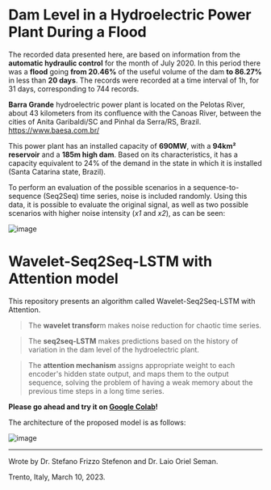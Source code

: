 # Dam Level in a Hydroelectric Power Plant During a Flood

The recorded data presented here, are based on information from the **automatic hydraulic control** for the month of July 2020. 
In this period there was a **flood** going **from 20.46%** of the useful volume of the dam **to 86.27%** in less than **20 days**. 
The records were recorded at a time interval of 1h, for 31 days, corresponding to 744 records.

**Barra Grande** hydroelectric power plant is located on the Pelotas River, about 43 kilometers from its confluence with the Canoas River, between the cities of Anita Garibaldi/SC and Pinhal da Serra/RS, Brazil.
https://www.baesa.com.br/

This power plant has an installed capacity of **690MW**, with a **94km² reservoir** and a **185m high dam**. Based on its characteristics, it has a capacity equivalent to 24% of the demand in the state in which it is installed (Santa Catarina state, Brazil).

To perform an evaluation of the possible scenarios in a sequence-to-sequence (Seq2Seq) time series, noise is included randomly. Using this data, it is possible to evaluate the original signal, as well as two possible scenarios with higher noise intensity (_x1_ and _x2_), as can be seen:

![image](https://user-images.githubusercontent.com/88292916/223682353-37184d39-a204-498d-8153-c7dcba5305c6.png)

# Wavelet-Seq2Seq-LSTM with Attention model

This repository presents an algorithm called Wavelet-Seq2Seq-LSTM with Attention.

> The **wavelet transfor**m makes noise reduction for chaotic time series.

> The **seq2seq-LSTM** makes predictions based on the history of variation in the dam level of the hydroelectric plant.

> The **attention mechanism** assigns appropriate weight to each encoder's hidden state output, and maps them to the output sequence, solving the problem of having a weak memory about the previous time steps in a long time series.

**Please go ahead and try it on [Google Colab](https://colab.research.google.com/github/SFStefenon/DamLevelHydroelectric/blob/main/Wavelet-Seq2Seq-LSTM-Attention.ipynb)!**

The architecture of the proposed model is as follows:

![image](https://user-images.githubusercontent.com/88292916/223674069-708ecf87-0bac-4abe-a16c-df7b05013a0f.png)

---

Wrote by Dr. Stefano Frizzo Stefenon and Dr. Laio Oriel Seman.

Trento, Italy, March 10, 2023.
